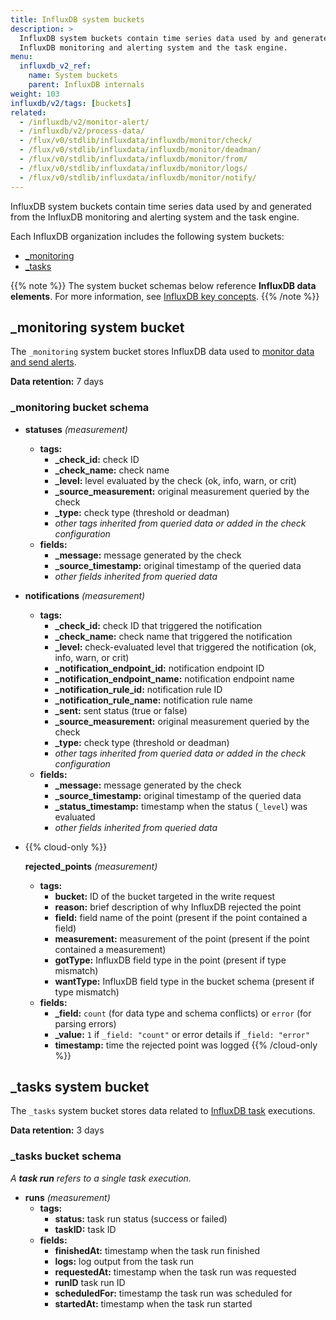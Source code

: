 ```yaml
---
title: InfluxDB system buckets
description: >
  InfluxDB system buckets contain time series data used by and generated from the
  InfluxDB monitoring and alerting system and the task engine.
menu:
  influxdb_v2_ref:
    name: System buckets
    parent: InfluxDB internals
weight: 103
influxdb/v2/tags: [buckets]
related:
  - /influxdb/v2/monitor-alert/
  - /influxdb/v2/process-data/
  - /flux/v0/stdlib/influxdata/influxdb/monitor/check/
  - /flux/v0/stdlib/influxdata/influxdb/monitor/deadman/
  - /flux/v0/stdlib/influxdata/influxdb/monitor/from/
  - /flux/v0/stdlib/influxdata/influxdb/monitor/logs/
  - /flux/v0/stdlib/influxdata/influxdb/monitor/notify/
---
```


InfluxDB system buckets contain time series data used by and generated from the
InfluxDB monitoring and alerting system and the task engine.

Each InfluxDB organization includes the following system buckets:

- [\_monitoring](#_monitoring-system-bucket)
- [\_tasks](#_tasks-system-bucket)

{{% note %}}
The system bucket schemas below reference **InfluxDB data elements**.
For more information, see [InfluxDB key concepts](/influxdb/v2/reference/key-concepts/data-elements/).
{{% /note %}}

## \_monitoring system bucket
The `_monitoring` system bucket stores InfluxDB data used to
[monitor data and send alerts](/influxdb/v2/monitor-alert/).

**Data retention:** 7 days

### \_monitoring bucket schema

- **statuses** _(measurement)_
    - **tags:**
        - **\_check\_id:** check ID
        - **\_check\_name:** check name
        - **\_level:** level evaluated by the check (ok, info, warn, or crit)
        - **\_source\_measurement:** original measurement queried by the check
        - **\_type:** check type (threshold or deadman)
        - _other tags inherited from queried data or added in the check configuration_
    - **fields:**
        - **\_message:** message generated by the check
        - **\_source_timestamp:** original timestamp of the queried data
        - _other fields inherited from queried data_
- **notifications** _(measurement)_
    - **tags:**
        - **\_check\_id:** check ID that triggered the notification
        - **\_check\_name:** check name that triggered the notification
        - **\_level:** check-evaluated level that triggered the notification (ok, info, warn, or crit)
        - **\_notification_endpoint_id:** notification endpoint ID
        - **\_notification_endpoint_name:** notification endpoint name
        - **\_notification_rule_id:** notification rule ID
        - **\_notification_rule_name:** notification rule name
        - **\_sent:** sent status (true or false)
        - **\_source\_measurement:** original measurement queried by the check
        - **\_type:** check type (threshold or deadman)
        - _other tags inherited from queried data or added in the check configuration_
    - **fields:**
        - **\_message:** message generated by the check
        - **\_source_timestamp:** original timestamp of the queried data
        - **\_status_timestamp:** timestamp when the status (`_level`) was evaluated
        - _other fields inherited from queried data_
- {{% cloud-only %}}

  **rejected_points** _(measurement)_
  
  - **tags:**
    - **bucket:** ID of the bucket targeted in the write request
    - **reason:** brief description of why InfluxDB rejected the point
    - **field:** field name of the point (present if the point contained a field)
    - **measurement:** measurement of the point (present if the point contained a measurement)
    - **gotType:** InfluxDB field type in the point (present if type mismatch)
    - **wantType:** InfluxDB field type in the bucket schema (present if type mismatch)
  - **fields:**
    - **_field:** `count` (for data type and schema conflicts) or `error` (for parsing errors)
    - **_value:** `1` if `_field: "count"` or error details if `_field: "error"`
    - **timestamp:** time the rejected point was logged
  {{% /cloud-only %}}


## \_tasks system bucket
The `_tasks` system bucket stores data related to [InfluxDB task](/influxdb/v2/process-data/) executions.

**Data retention:** 3 days

### \_tasks bucket schema

_A **task run** refers to a single task execution._

- **runs** _(measurement)_
    - **tags:**
        - **status:** task run status (success or failed)
        - **taskID:** task ID
    - **fields:**
        - **finishedAt:** timestamp when the task run finished
        - **logs:** log output from the task run
        - **requestedAt:** timestamp when the task run was requested
        - **runID** task run ID
        - **scheduledFor:** timestamp the task run was scheduled for
        - **startedAt:** timestamp when the task run started
